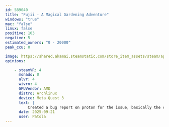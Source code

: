 ```yaml
---
id: 589040
title: "Fujii - A Magical Gardening Adventure"
windows: "true"
mac: "false"
linux: false
positive: 103
negative: 5
estimated_owners: "0 - 20000"
peak_ccu: 0

image: https://shared.akamai.steamstatic.com/store_item_assets/steam/apps/589040/header.jpg?t=1725382266
opinions:

    - steamVR: 4
      monado: 0
      alvr: 4
      wivrn: 4
      GPUVendor: AMD
      distro: Archlinux
      device: Meta Quest 3
      text: |
          Created a bug report on proton for the issue, basically the controls don't respond: https://github.com/ValveSoftware/Proton/issues/9061 -- if the issue is elsewhere (e.g. SteamVR) Valve should be able to tell.
      date: 2025-09-21
      user: Patola
---
```

